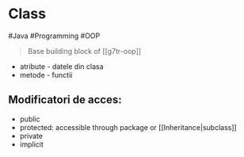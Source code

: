 # Class

#Java #Programming #OOP

> Base building block of [[g7tr-oop]]

- atribute - datele din clasa
- metode - functii

## Modificatori de acces:

- public
- protected: accessible through package or [[Inheritance|subclass]]
- private
- implicit
